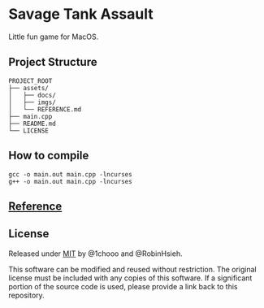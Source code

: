 # Savage Tank Assault

Little fun game for MacOS.

## Project Structure
```
PROJECT_ROOT
├── assets/
│   ├── docs/
│   ├── imgs/
│   └── REFERENCE.md
├── main.cpp
├── README.md
└── LICENSE
```

## How to compile
```
gcc -o main.out main.cpp -lncurses
g++ -o main.out main.cpp -lncurses
```

## [Reference](./assets/REFERENCE.md)

## License
Released under [MIT](./LICENSE) by @1chooo and @RobinHsieh.

This software can be modified and reused without restriction.
The original license must be included with any copies of this software.
If a significant portion of the source code is used, please provide a link back to this repository.